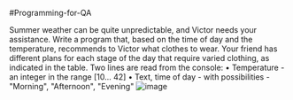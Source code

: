 #Programming-for-QA

Summer weather can be quite unpredictable, and Victor needs your assistance. Write a program that, based on the time of day and the temperature, recommends to Victor what clothes to wear. Your friend has different plans for each stage of the day that require varied clothing, as indicated in the table.
Two lines are read from the console:
•	Temperature - an integer in the range [10... 42]
•	Text, time of day - with possibilities - "Morning", "Afternoon", "Evening"
![image](https://github.com/VladislavHristov/Programming-for-QA/assets/136968279/c0b6a2cc-5011-4080-aa13-198f45a20be8)
